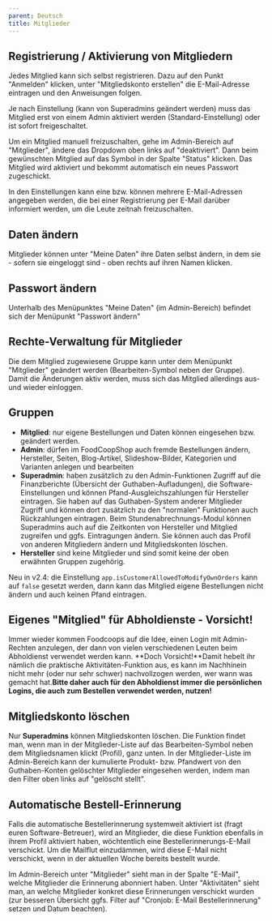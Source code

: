 ```yaml
---
parent: Deutsch
title: Mitglieder
---
```

## Registrierung / Aktivierung von Mitgliedern 

Jedes Mitglied kann sich selbst registrieren. Dazu auf den Punkt "Anmelden" klicken, unter "Mitgliedskonto erstellen" die E-Mail-Adresse eintragen und den Anweisungen folgen.

Je nach Einstellung (kann von Superadmins geändert werden) muss das Mitglied erst von einem Admin aktiviert werden (Standard-Einstellung) oder ist sofort freigeschaltet.

Um ein Mitglied manuell freizuschalten, gehe im Admin-Bereich auf "Mitglieder", ändere das Dropdown oben links auf "deaktiviert". Dann beim gewünschten Mitglied auf das Symbol in der Spalte "Status" klicken. Das Mitglied wird aktiviert und bekommt automatisch ein neues Passwort zugeschickt.

In den Einstellungen kann eine bzw. können mehrere E-Mail-Adressen angegeben werden, die bei einer Registrierung per E-Mail darüber informiert werden, um die Leute zeitnah freizuschalten.

## Daten ändern
Mitglieder können unter "Meine Daten" ihre Daten selbst ändern, in dem sie - sofern sie eingeloggt sind - oben rechts auf ihren Namen klicken.

## Passwort ändern
Unterhalb des Menüpunktes "Meine Daten" (im Admin-Bereich) befindet sich der Menüpunkt "Passwort ändern"

## Rechte-Verwaltung für Mitglieder
Die dem Mitglied zugewiesene Gruppe kann unter dem Menüpunkt "Mitglieder" geändert werden (Bearbeiten-Symbol neben der Gruppe). Damit die Änderungen aktiv werden, muss sich das Mitglied allerdings aus- und wieder einloggen.

## Gruppen
* **Mitglied**: nur eigene Bestellungen und Daten können eingesehen bzw. geändert werden.
* **Admin**: dürfen im FoodCoopShop auch fremde Bestellungen ändern, Hersteller, Seiten, Blog-Artikel, Slideshow-Bilder, Kategorien und Varianten anlegen und bearbeiten
* **Superadmin**: haben zusätzlich zu den Admin-Funktionen Zugriff auf die Finanzberichte (Übersicht der Guthaben-Aufladungen), die Software-Einstellungen und können Pfand-Ausgleichszahlungen für Hersteller eintragen. Sie haben auf das Guthaben-System anderer Mitglieder Zugriff und können dort zusätzlich zu den "normalen" Funktionen auch Rückzahlungen eintragen. Beim Stundenabrechnungs-Modul können Superadmins auch auf die Zeitkonten von Hersteller und Mitglied zugreifen und ggfs. Eintragungen ändern. Sie können auch das Profil von anderen Mitgliedern ändern und Mitgliedskonten löschen.
* **Hersteller** sind keine Mitglieder und sind somit keine der oben erwähnten Gruppen zugehörig.

Neu in v2.4: die Einstellung `app.isCustomerAllowedToModifyOwnOrders` kann auf `false` gesetzt werden, dann kann das Mitglied eigene Bestellungen nicht ändern und auch keinen Pfand eintragen.

## Eigenes "Mitglied" für Abholdienste - Vorsicht!
Immer wieder kommen Foodcoops auf die Idee, einen Login mit Admin-Rechten anzulegen, der dann von vielen verschiedenen Leuten beim Abholdienst verwendet werden kann. **Doch Vorsicht!**Damit hebelt ihr nämlich die praktische Aktivitäten-Funktion aus, es kann im Nachhinein nicht mehr (oder nur sehr schwer) nachvollzogen werden, wer wann was gemacht hat.**Bitte daher auch für den Abholdienst immer die persönlichen Logins, die auch zum Bestellen verwendet werden, nutzen!**

## Mitgliedskonto löschen
Nur **Superadmins** können Mitgliedskonten löschen. Die Funktion findet man, wenn man in der Mitglieder-Liste auf das Bearbeiten-Symbol neben dem Mitgliedsnamen klickt (Profil), ganz unten. In der Mitglieder-Liste im Admin-Bereich kann der kumulierte Produkt- bzw. Pfandwert von den Guthaben-Konten gelöschter Mitglieder eingesehen werden, indem man den Filter oben links auf "gelöscht stellt".

## Automatische Bestell-Erinnerung
Falls die automatische Bestellerinnerung systemweit aktiviert ist (fragt euren Software-Betreuer), wird an Mitglieder, die diese Funktion ebenfalls in ihrem Profil aktiviert haben, wöchtentlich eine Bestellerinnerungs-E-Mail verschickt. Um die Mailflut einzudämmen, wird diese E-Mail nicht verschickt, wenn in der aktuellen Woche bereits bestellt wurde.

Im Admin-Bereich unter "Mitglieder" sieht man in der Spalte "E-Mail", welche Mitglieder die Erinnerung abonniert haben. Unter "Aktivitäten" sieht man, an welche Mitglieder konkret diese Erinnerungen verschickt wurden (zur besseren Übersicht ggfs. Filter auf "Cronjob: E-Mail Bestellerinnerung" setzen und Datum beachten).
